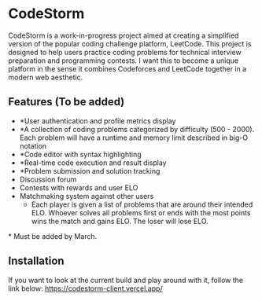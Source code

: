 # CodeStorm

CodeStorm is a work-in-progress project aimed at creating a simplified version of the popular coding challenge platform, LeetCode. This project is designed to help users practice coding problems for technical interview preparation and programming contests. I want this to become a unique platform in the sense it combines Codeforces and LeetCode together in a modern web aesthetic.

## Features (To be added)

- \*User authentication and profile metrics display
- \*A collection of coding problems categorized by difficulty (500 - 2000). Each problem will have a runtime and memory limit described in big-O notation
- \*Code editor with syntax highlighting
- \*Real-time code execution and result display
- \*Problem submission and solution tracking
- Discussion forum
- Contests with rewards and user ELO
- Matchmaking system against other users
  - Each player is given a list of problems that are around their intended ELO. Whoever solves all problems first or ends with the most points wins the match and gains ELO. The loser will lose ELO.

\* Must be added by March.

## Installation

If you want to look at the current build and play around with it, follow the link below:
https://codestorm-client.vercel.app/
